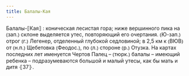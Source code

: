 ```yaml
---
title: Балалы-Кая
---
```


Балалы-⟦Кая⟧
: коническая лесистая гора; ниже вершинного пика на ⦅зап.⦆ склоне выделяется утес, повторяющий его очертания. ⦅Ю-зап.⦆ отрог ⦅г.⦆ Легенер, отделенный глубокой седловиной; в 2,5 км к ⦅ВЮВ⦆ от ⦅н.п.⦆ Щебетовка ⦅Феодос.⦆, по ⦅л.⦆ стороне ⦅р.⦆ Отузка. На картах последних лет именуется Чертов Палец – ⦅тюрк.⦆ балалы – имеющий ребенка – подразумеваются большой и малый утесы, как бы мать и дитя ⦃З7⦄.
